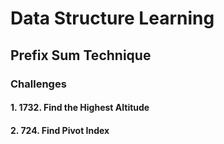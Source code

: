 # Data Structure Learning

## Prefix Sum Technique



### Challenges

#### 1. **1732. Find the Highest Altitude**

#### 2. **724. Find Pivot Index**


